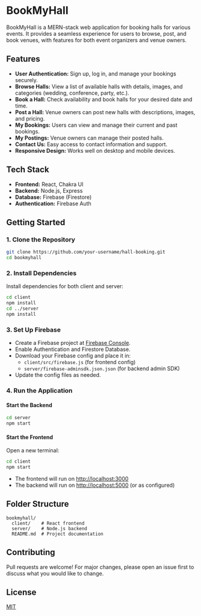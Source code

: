 # BookMyHall

BookMyHall is a MERN-stack web application for booking halls for various events. It provides a seamless experience for users to browse, post, and book venues, with features for both event organizers and venue owners.

## Features

- **User Authentication:** Sign up, log in, and manage your bookings securely.
- **Browse Halls:** View a list of available halls with details, images, and categories (wedding, conference, party, etc.).
- **Book a Hall:** Check availability and book halls for your desired date and time.
- **Post a Hall:** Venue owners can post new halls with descriptions, images, and pricing.
- **My Bookings:** Users can view and manage their current and past bookings.
- **My Postings:** Venue owners can manage their posted halls.
- **Contact Us:** Easy access to contact information and support.
- **Responsive Design:** Works well on desktop and mobile devices.

## Tech Stack

- **Frontend:** React, Chakra UI
- **Backend:** Node.js, Express
- **Database:** Firebase (Firestore)
- **Authentication:** Firebase Auth

## Getting Started

### 1. Clone the Repository

```bash
git clone https://github.com/your-username/hall-booking.git
cd bookmyhall
```

### 2. Install Dependencies

Install dependencies for both client and server:

```bash
cd client
npm install
cd ../server
npm install
```

### 3. Set Up Firebase

- Create a Firebase project at [Firebase Console](https://console.firebase.google.com/).
- Enable Authentication and Firestore Database.
- Download your Firebase config and place it in:
  - `client/src/firebase.js` (for frontend config)
  - `server/firebase-adminsdk.json.json` (for backend admin SDK)
- Update the config files as needed.

### 4. Run the Application

#### Start the Backend
```bash
cd server
npm start
```

#### Start the Frontend
Open a new terminal:
```bash
cd client
npm start
```

- The frontend will run on [http://localhost:3000](http://localhost:3000)
- The backend will run on [http://localhost:5000](http://localhost:5000) (or as configured)

## Folder Structure

```
bookmyhall/
  client/    # React frontend
  server/    # Node.js backend
  README.md  # Project documentation
```

## Contributing
Pull requests are welcome! For major changes, please open an issue first to discuss what you would like to change.

## License
[MIT](LICENSE) 
